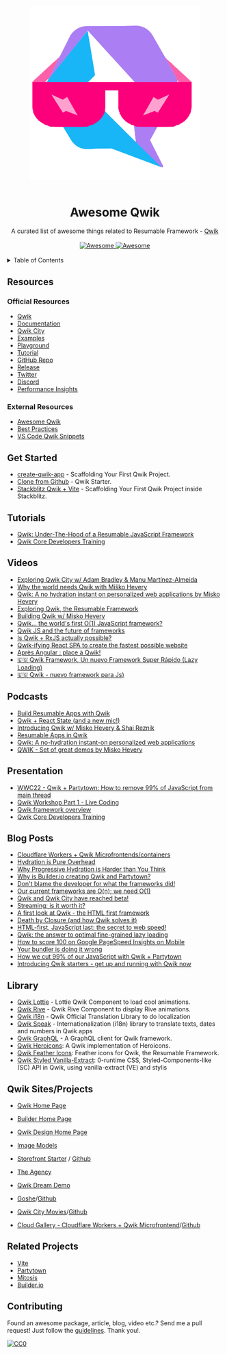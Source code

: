 <!--lint disable awesome-heading awesome-github awesome-toc double-link -->

<p align="center">
  <br>
  <img width="400" src="./assets/awesome-qwik.png" alt="logo of awesome-vite repository">
  <br>
  <br>
</p>

<h1 align='center'>Awesome Qwik</h1>

<div align='center'>
  A curated list of awesome things related to Resumable Framework - <a href='https://github.com/BuilderIO/qwik'>Qwik</a>
  <br><br>

  <a href='https://github.com/sindresorhus/awesome'>
  <img src='https://cdn.rawgit.com/sindresorhus/awesome/d7305f38d29fed78fa85652e3a63e154dd8e8829/media/badge.svg' alt='Awesome'>
  </a>
  <a href='http://creativecommons.org/publicdomain/zero/1.0/'>
  <img src='https://img.shields.io/badge/License-CC0%201.0-lightgrey.svg?style=flat-square' alt='Awesome'>
  </a>

</div>
<br>
<details>
<summary>Table of Contents</summary>

- [Resources](#resources)
  - [Official Resources](#official-resources)
  - [External Resources](#external-resources)
- [Get Started](#get-started)
- [Tutorials](#tutorials)
- [Videos](#videos)
- [Podcasts](#podcasts)
- [Presentation](#presentation)
- [Blog Posts](#blog-posts)
- [Library](#library)
- [Qwik Sites/Projects](#qwik-sitesprojects)
- [Related Projects](#related-projects)
- [Contributing](#contributing)

</details>

## Resources

### Official Resources

- [Qwik](https://qwik.builder.io/)
- [Documentation](https://qwik.builder.io/docs/overview/)
- [Qwik City](https://qwik.builder.io/qwikcity/overview/)
- [Examples](https://qwik.builder.io/examples/)
- [Playground](https://qwik.builder.io/playground)
- [Tutorial](https://qwik.builder.io/tutorial/welcome/overview/)
- [GitHub Repo](https://github.com/BuilderIO/qwik)
- [Release](https://github.com/BuilderIO/qwik/releases)
- [Twitter](https://twitter.com/QwikDev)
- [Discord](https://discord.com/invite/bNVSQmPzqy)
- [Performance Insights](https://www.builder.io/c/performance-insights)

### External Resources
- [Awesome Qwik](https://github.com/qwik-design/awesome-qwik)
- [Best Practices](./BEST_PRACTICES.md)
- [VS Code Qwik Snippets](https://marketplace.visualstudio.com/items?itemName=johnreemar.vscode-qwik-snippets)

## Get Started
- [create-qwik-app](https://qwik.builder.io/docs/getting-started/#run-the-qwik-cli-in-your-shell) - Scaffolding Your First Qwik Project.
- [Clone from Github](https://github.com/mhevery/qwik-starter) - Qwik Starter.
- [Stackblitz Qwik + Vite](https://qwik.new/) - Scaffolding Your First Qwik Project inside Stackblitz.

## Tutorials
- [Qwik: Under-The-Hood of a Resumable JavaScript Framework](https://www.youtube.com/watch?v=BxGbnLb5i9Q)
- [Qwik Core Developers Training](https://youtu.be/Mi7udzhcCDQ)

## Videos
- [Exploring Qwik City w/ Adam Bradley & Manu Martínez-Almeida](https://youtu.be/XoeJisRJjlo)
- [Why the world needs Qwik with Miško Hevery](https://youtu.be/IRw9efkn9UA)
- [Qwik: A no hydration instant on personalized web applications by Misko Hevery](https://youtu.be/Zddw6qy5pf0)
- [Exploring Qwik, the Resumable Framework](https://youtu.be/gT5NWKZZPQM)
- [Building Qwik w/ Misko Hevery](https://youtu.be/lY6e7Hw4uVo)
- [Qwik… the world's first O(1) JavaScript framework?](https://www.youtube.com/watch?v=x2eF3YLiNhY)
- [Qwik JS and the future of frameworks](https://www.youtube.com/watch?v=z14c3u9q8rI)
- [Is Qwik + RxJS actually possible?](https://www.youtube.com/watch?v=qKCX7Qz1oG8)
- [Qwik-ifying React SPA to create the fastest possible website](https://www.youtube.com/watch?v=dbxP9FX5j2o)
- [Après Angular : place à Qwik!](https://www.youtube.com/watch?v=Ts2IWXMYiXk)
- [ 🇪🇸 Qwik Framework, Un nuevo Framework Super Rápido (Lazy Loading)](https://www.youtube.com/watch?v=kT-Y17mEUZs)
- [ 🇪🇸 Qwik - nuevo framework para Js)](https://www.youtube.com/watch?v=GzUMPnsDopM)


## Podcasts
- [Build Resumable Apps with Qwik](https://www.youtube.com/watch?v=_PDpoJUacuc)
- [Qwik + React State (and a new mic!)](https://www.youtube.com/watch?v=fa6-Mn0Eybg)
- [Introducing Qwik w/ Misko Hevery & Shai Reznik](https://www.youtube.com/watch?v=iJZaT-AvJ-o)
- [Resumable Apps in Qwik](https://www.youtube.com/watch?v=LbMRs7l4czI)
- [Qwik: A no-hydration instant-on personalized web applications](https://www.youtube.com/watch?v=0tCuUQe_ZA0)
- [QWIK - Set of great demos by Misko Hevery](https://www.youtube.com/watch?v=7MgNMIPISY4)

## Presentation
- [WWC22 - Qwik + Partytown: How to remove 99% of JavaScript from main thread](https://www.youtube.com/watch?v=0dC11DMR3fU&t=154)
- [Qwik Workshop Part 1 - Live Coding](https://www.youtube.com/watch?v=GHbNaDSWUX8)
- [Qwik framework overview](https://www.youtube.com/watch?v=Jf_E1_19aB4&t=629)
- [Qwik Core Developers Training](https://www.youtube.com/watch?v=Mi7udzhcCDQ)


## Blog Posts
- [Cloudflare Workers + Qwik Microfrontends/containers](https://blog.cloudflare.com/better-micro-frontends/)
- [Hydration is Pure Overhead](https://www.builder.io/blog/hydration-is-pure-overhead)
- [Why Progressive Hydration is Harder than You Think](https://www.builder.io/blog/why-progressive-hydration-is-harder-than-you-think)
- [Why is Builder.io creating Qwik and Partytown?](https://www.builder.io/blog/why-is-builderio-creating-qwik-and-partytown)
- [Don't blame the developer for what the frameworks did!](https://www.builder.io/blog/dont-blame-the-developer-for-what-the-frameworks-did)
- [Our current frameworks are O(n); we need O(1)](https://www.builder.io/blog/our-current-frameworks-are-on-we-need-o1)
- [Qwik and Qwik City have reached beta!](https://www.builder.io/blog/qwik-and-qwik-city-have-reached-beta)
- [Streaming: is it worth it?](https://www.builder.io/blog/streaming-is-it-worth-it)
- [A first look at Qwik - the HTML first framework](https://dev.to/builderio/a-first-look-at-qwik-the-html-first-framework-af)
- [Death by Closure (and how Qwik solves it)](https://dev.to/mhevery/death-by-closure-and-how-qwik-solves-it-44jj)
- [HTML-first, JavaScript last: the secret to web speed!](https://dev.to/builderio/html-first-javascript-last-the-secret-to-web-speed-4ic9)
- [Qwik: the answer to optimal fine-grained lazy loading](https://dev.to/mhevery/qwik-the-answer-to-optimal-fine-grained-lazy-loading-2hdp)
- [How to score 100 on Google PageSpeed Insights on Mobile](https://dev.to/builderio/how-to-score-100-on-google-pagespeed-insights-on-mobile-2e0i)
- [Your bundler is doing it wrong](https://dev.to/builderio/your-bundler-is-doing-it-wrong-ic0)
- [How we cut 99% of our JavaScript with Qwik + Partytown](https://dev.to/builderio/how-we-cut-99-of-our-javascript-with-qwik-partytown-3i3k)
- [Introducing Qwik starters - get up and running with Qwik now](https://dev.to/builderio/introducing-qwik-starters-get-up-and-running-with-qwik-now-3ap2)

## Library
- [Qwik Lottie](https://www.npmjs.com/package/qwik-lottie) - Lottie Qwik Component to load cool animations.
- [Qwik Rive](https://www.npmjs.com/package/qwik-rive) - Qwik Rive Component to display Rive animations.
- [Qwik i18n](https://github.com/mhevery/qwik-i18n.git) - Qwik Official Translation Library to do localization
- [Qwik Speak](https://github.com/robisim74/qwik-speak) - Internationalization (i18n) library to translate texts, dates and numbers in Qwik apps
- [Qwik GraphQL](https://github.com/TahaSh/qwikql) - A GraphQL client for Qwik framework.
- [Qwik Heroicons](https://github.com/elilabes/heroicons-qwik): A Qwik implementation of Heroicons.
- [Qwik Feather Icons](https://github.com/yeyon/qwik-feather-icons): Feather icons for Qwik, the Resumable Framework.
- [Qwik Styled Vanilla-Extract](https://github.com/wmertens/qwik-styled-ve): 0-runtime CSS, Styled-Components-like (SC) API in Qwik, using vanilla-extract (VE) and stylis

## Qwik Sites/Projects
- [Qwik Home Page](https://qwik.builder.io/)
- [Builder Home Page](https://builder.io/)
- [Qwik Design Home Page](https://qwik.design/)
- [Image Models](https://www.imgmodels.com/)
- [Storefront Starter](hhttps://qwik-storefront.vendure.io/) / [Github](https://github.com/vendure-ecommerce/storefront-qwik-starter)
- [The Agency](https://github.com/gilf/the-agency-qwik)
- [Qwik Dream Demo](https://qwik-dream-demo.pages.dev/)
- [Goshe](https://goshi.dev/)/[Github](https://github.com/voluntadpear/homepage)
- [Qwik City Movies](https://qwik-city-movies-wm.netlify.app/)/[Github](https://github.com/wmalarski/qwik-city-movies.git)

- [Cloud Gallery - Cloudflare Workers + Qwik Microfrontend](https://cloud-gallery.web-experiments.workers.dev/)/[Github](https://github.com/cloudflare/workers-web-experiments/tree/main/cloud-gallery)

## Related Projects
- [Vite](https://vitejs.dev/)
- [Partytown](https://partytown.builder.io/)
- [Mitosis](https://github.com/BuilderIO/mitosis)
- [Builder.io](https://www.builder.io/)

## Contributing
Found an awesome package, article, blog, video etc.? Send me a pull request! Just follow the [guidelines](CONTRIBUTING.md). Thank you!.

[![CC0](https://i.creativecommons.org/p/zero/1.0/88x31.png)](https://creativecommons.org/publicdomain/zero/1.0/)
